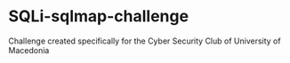 # SQLi-sqlmap-challenge
Challenge created specifically for the Cyber Security Club of University of Macedonia
